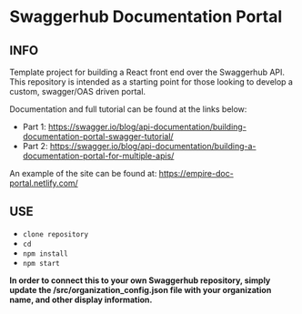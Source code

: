 # Swaggerhub Documentation Portal

## INFO

Template project for building a React front end over the Swaggerhub API. This repository is intended as a starting point for those looking to develop a custom, swagger/OAS driven portal.

Documentation and full tutorial can be found at the links below: 
- Part 1: https://swagger.io/blog/api-documentation/building-documentation-portal-swagger-tutorial/
- Part 2: https://swagger.io/blog/api-documentation/building-a-documentation-portal-for-multiple-apis/

An example of the site can be found at: https://empire-doc-portal.netlify.com/

## USE

- `clone repository`
- `cd`
- `npm install`
- `npm start`

**In order to connect this to your own Swaggerhub repository, simply update the /src/organization_config.json file with your organization name, and other display information.**
